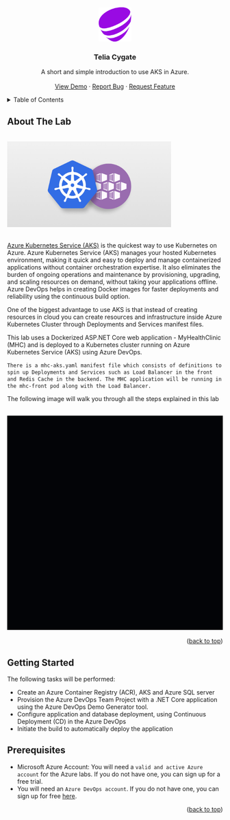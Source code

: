 <!-- Improved compatibility of back to top link: See: https://github.com/othneildrew/Best-README-Template/pull/73 -->
<a name="readme-top"></a>
<!--
*** Thanks for checking out the Best-README-Template. If you have a suggestion
*** that would make this better, please fork the repo and create a pull request
*** or simply open an issue with the tag "enhancement".
*** Don't forget to give the project a star!
*** Thanks again! Now go create something AMAZING! :D
-->

<!-- PROJECT LOGO -->
<br />
<div align="center">
  <a href="">
    <img src="images/logopng2.png" alt="Logo" height="80">
  </a>

<h3 align="center">Telia Cygate</h3>

  <p align="center">
    A short and simple introduction to use AKS in Azure.
    <br />
    <br />
    <a href="https://github.com/BoostSebastian/Lab_001_AKS">View Demo</a>
    ·
    <a href="https://github.com/BoostSebastian/Lab_001_AKS/issues">Report Bug</a>
    ·
    <a href="https://github.com/BoostSebastian/Lab_001_AKS/issues">Request Feature</a>
  </p>
</div>



<!-- TABLE OF CONTENTS -->
<details>
  <summary>Table of Contents</summary>
  <ol>
    <li>About The Lab</li>
    <li>Getting Started<ul>
        <li>Prerequisites</li>
        <li>Installation</li>
      </ul>
    </li>
    <li>Set Up DevOps Project</li>

  </ol>
</details>



<!-- ABOUT THE PROJECT -->
## About The Lab

<br>
<img src="images/k8saks1-1.jpg" alt="Logo" height="200">
<br>
<br>

<a href="https://azure.microsoft.com/en-us/services/kubernetes-service/">Azure Kubernetes Service (AKS)</a> is the quickest way to use Kubernetes on Azure. Azure Kubernetes Service (AKS) manages your hosted Kubernetes environment, making it quick and easy to deploy and manage containerized applications without container orchestration expertise. It also eliminates the burden of ongoing operations and maintenance by provisioning, upgrading, and scaling resources on demand, without taking your applications offline. Azure DevOps helps in creating Docker images for faster deployments and reliability using the continuous build option.

One of the biggest advantage to use AKS is that instead of creating resources in cloud you can create resources and infrastructure inside Azure Kubernetes Cluster through Deployments and Services manifest files.



This lab uses a Dockerized ASP.NET Core web application - MyHealthClinic (MHC) and is deployed to a Kubernetes cluster running on Azure Kubernetes Service (AKS) using Azure DevOps.

    There is a mhc-aks.yaml manifest file which consists of definitions to spin up Deployments and Services such as Load Balancer in the front and Redis Cache in the backend. The MHC application will be running in the mhc-front pod along with the Load Balancer.

The following image will walk you through all the steps explained in this lab

<br>
<img src="images/AKS-workflow.gif" alt="Logo" height="500">

<p align="right">(<a href="#readme-top">back to top</a>)</p>

<!-- GETTING STARTED -->
## Getting Started



The following tasks will be performed:

- Create an Azure Container Registry (ACR), AKS and Azure SQL server
- Provision the Azure DevOps Team Project with a .NET Core application using the Azure DevOps Demo Generator tool.
- Configure application and database deployment, using Continuous Deployment (CD) in the Azure DevOps
- Initiate the build to automatically deploy the application








## Prerequisites



  - Microsoft Azure Account: You will need a `valid and active Azure account` for the Azure labs. If you do not have one, you can sign up for a free trial.
  - You will need an `Azure DevOps account`. If you do not have one, you can sign up for free <a href="https://azure.microsoft.com/en-us/services/devops/">here</a>.



<p align="right">(<a href="#readme-top">back to top</a>)</p>
